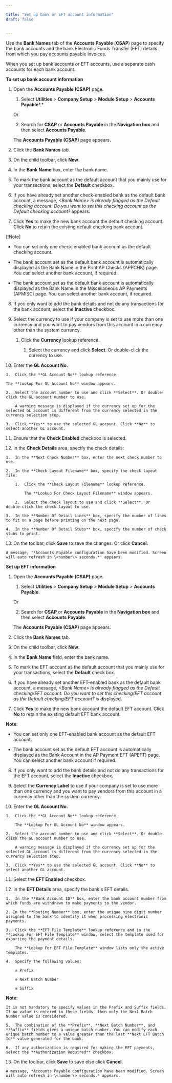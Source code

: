 ```yaml
---

title: "Set up bank or EFT account information"
draft: false


---
```


Use the **Bank Names** tab of the **Accounts Payable** (**CSAP**) page to specify the bank accounts and the bank Electronic Funds Transfer (EFT) details from which you pay accounts payable invoices.

When you set up bank accounts or EFT accounts, use a separate cash accounts for each bank account.

**To set up bank account information**

1.  Open the **Accounts Payable (CSAP)** page.

    1.  Select **Utilities** *\>* **Company Setup** *\>* **Module Setup** *\>* **Accounts Payable***.*

    Or

    2.  Search for **CSAP** or **Accounts Payable** in the **Navigation box** and then select **Accounts Payable**.
    
    The **Accounts Payable (CSAP)** page appears.

2.  Click the **Bank Names** tab.

3.  On the child toolbar, click **New**.

4.  In the **Bank Name** box, enter the bank name.

5.  To mark the bank account as the default account that you mainly use for your transactions, select the **Default** checkbox.

6.  If you have already set another check-enabled bank as the default bank account, a message, *\<Bank Name\> is already flagged as the Default checking account. Do you want to set this checking account as the Default checking account?* appears.

7.  Click **Yes** to make the new bank account the default checking account. Click **No** to retain the existing default checking bank account.

[!Note]

- You can set only one check-enabled bank account as the default checking account.

- The bank account set as the default bank account is automatically displayed as the Bank Name in the Print AP Checks (APPCHK) page. You can select another bank account, if required.

- The bank account set as the default bank account is automatically displayed as the Bank Name in the Miscellaneous AP Payments (APMISC) page. You can select another bank account, if required.

8.  If you only want to add the bank details and not do any transactions for the bank account, select the **Inactive** checkbox.

9.  Select the currency to use if your company is set to use more than one currency and you want to pay vendors from this account in a currency other than the system currency.
    1.  Click the **Currency** lookup reference.

        1.  Select the currency and click **Select**. Or double-click the currency to use.

10.  Enter the **GL Account No.**

    1.  Click the **GL Account No** lookup reference.

    The **Lookup For GL Account No** window appears.

    2.  Select the account number to use and click **Select**. Or double-click the GL account number to use.
    
        A warning message is displayed if the currency set up for the selected GL account is different from the currency selected in the currency selection step.

    3.  Click **Yes** to use the selected GL account. Click **No** to select another GL account.

11.  Ensure that the **Check Enabled** checkbox is selected.

12.  In the **Check Details** area, specify the check details:

    1.  In the **Next Check Number** box, enter the next check number to use.

    2.  In the **Check Layout Filename** box, specify the check layout file:
 
        1.  Click the **Check Layout Filename** lookup reference.

            The **Lookup For Check Layout Filename** window appears.

        2.  Select the check layout to use and click **Select**. Or double-click the check layout to use.

    3.  In the **Number Of Detail Lines** box, specify the number of lines to fit on a page before printing on the next page.

    4.  In the **Number Of Detail Stubs** box, specify the number of check stubs to print.

13.  On the toolbar, click **Save** to save the changes. Or click **Cancel.**

    A message, '*Accounts Payable configuration have been modified. Screen will auto refresh in \<number\> seconds.*' appears.



**Set up EFT information**

1.  Open the **Accounts Payable (CSAP)** page.

    1.  Select **Utilities** *\>* **Company Setup** *\>* **Module Setup** *\>* **Accounts Payable**.

    Or

    2.  Search for **CSAP** or **Accounts Payable** in the **Navigation box** and then select **Accounts Payable**.
    
    The **Accounts Payable (CSAP)** page appears.

2.  Click the **Bank Names** tab.

3.  On the child toolbar, click **New**.

4.  In the **Bank Name** field, enter the bank name.

5.  To mark the EFT account as the default account that you mainly use for your transactions, select the **Default** check box.

6.  If you have already set another EFT-enabled bank as the default bank account, a message, *\<Bank Name\> is already flagged as the Default checking/EFT account. Do you want to set this checking/EFT account as the Default checking/EFT account?* is displayed.

7.  Click **Yes** to make the new bank account the default EFT account. Click **No** to retain the existing default EFT bank account.

**Note**:

- You can set only one EFT-enabled bank account as the default EFT account.

- The bank account set as the default EFT account is automatically displayed as the Bank Account in the AP Payment EFT (APEFT) page. You can select another bank account if required.

8.  If you only want to add the bank details and not do any transactions for the EFT account, select the **Inactive** checkbox.

9.  Select the **Currency Label** to use if your company is set to use more than one currency and you want to pay vendors from this account in a currency other than the system currency.

10.  Enter the **GL Account No.**

    1.  Click the **GL Account No** lookup reference.
    
        The **Lookup For GL Account No** window appears.

    2.  Select the account number to use and click **Select**. Or double-click the GL account number to use.
    
        A warning message is displayed if the currency set up for the selected GL account is different from the currency selected in the currency selection step.

    3.  Click **Yes** to use the selected GL account. Click **No** to select another GL account.

11.  Select the **EFT Enabled** checkbox.

12.  In the **EFT Details** area, specify the bank's EFT details.

    1.  In the **Bank Account ID** box, enter the bank account number from which funds are withdrawn to make payments to the vendor.

    2. In the **Routing Number** box, enter the unique nine digit number assigned to the bank to identify it when processing electronic payments.

    3.  Click the **EFT File Template** lookup reference and in the **Lookup For EFT File Template** window, select the template used for exporting the payment details.

        The **Lookup For EFT File Template** window lists only the active templates.

    4.  Specify the following values:

        ≡ Prefix

        ≡ Next Batch Number

        ≡ Suffix

**Note**: 
        
    It is not mandatory to specify values in the Prefix and Suffix fields. If no value is entered in these fields, then only the Next Batch Number value is considered.

    5.  The combination of the **Prefix**, **Next Batch Number**, and **Suffix** fields gives a unique batch number. You can modify each unique batch number to a value greater than the last **Next EFT Batch Id** value generated for the bank.

    6.  If any authorization is required for making the EFT payments, select the **Authorization Required** checkbox.

13.  On the toolbar, click **Save** to save else click **Cancel**.

    A message, *Accounts Payable configuration have been modified. Screen will auto refresh in \<number\> seconds.* appears.
